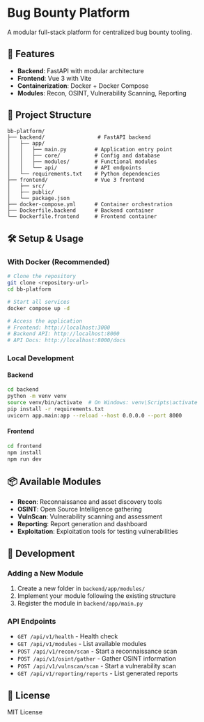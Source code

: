 # Bug Bounty Platform

A modular full-stack platform for centralized bug bounty tooling.

## 🚀 Features

- **Backend**: FastAPI with modular architecture
- **Frontend**: Vue 3 with Vite
- **Containerization**: Docker + Docker Compose
- **Modules**: Recon, OSINT, Vulnerability Scanning, Reporting

## 📁 Project Structure

```
bb-platform/
├── backend/                 # FastAPI backend
│   ├── app/
│   │   ├── main.py         # Application entry point
│   │   ├── core/           # Config and database
│   │   ├── modules/        # Functional modules
│   │   └── api/            # API endpoints
│   └── requirements.txt    # Python dependencies
├── frontend/               # Vue 3 frontend
│   ├── src/
│   ├── public/
│   └── package.json
├── docker-compose.yml      # Container orchestration
├── Dockerfile.backend      # Backend container
└── Dockerfile.frontend     # Frontend container
```

## 🛠️ Setup & Usage

### With Docker (Recommended)

```bash
# Clone the repository
git clone <repository-url>
cd bb-platform

# Start all services
docker compose up -d

# Access the application
# Frontend: http://localhost:3000
# Backend API: http://localhost:8000
# API Docs: http://localhost:8000/docs
```

### Local Development

#### Backend
```bash
cd backend
python -m venv venv
source venv/bin/activate  # On Windows: venv\Scripts\activate
pip install -r requirements.txt
uvicorn app.main:app --reload --host 0.0.0.0 --port 8000
```

#### Frontend
```bash
cd frontend
npm install
npm run dev
```

## 📦 Available Modules

- **Recon**: Reconnaissance and asset discovery tools
- **OSINT**: Open Source Intelligence gathering
- **VulnScan**: Vulnerability scanning and assessment
- **Reporting**: Report generation and dashboard
- **Exploitation**: Exploitation tools for testing vulnerabilities

## 🔧 Development

### Adding a New Module

1. Create a new folder in `backend/app/modules/`
2. Implement your module following the existing structure
3. Register the module in `backend/app/main.py`

### API Endpoints

- `GET /api/v1/health` - Health check
- `GET /api/v1/modules` - List available modules
- `POST /api/v1/recon/scan` - Start a reconnaissance scan
- `POST /api/v1/osint/gather` - Gather OSINT information
- `POST /api/v1/vulnscan/scan` - Start a vulnerability scan
- `GET /api/v1/reporting/reports` - List generated reports

## 📄 License

MIT License 